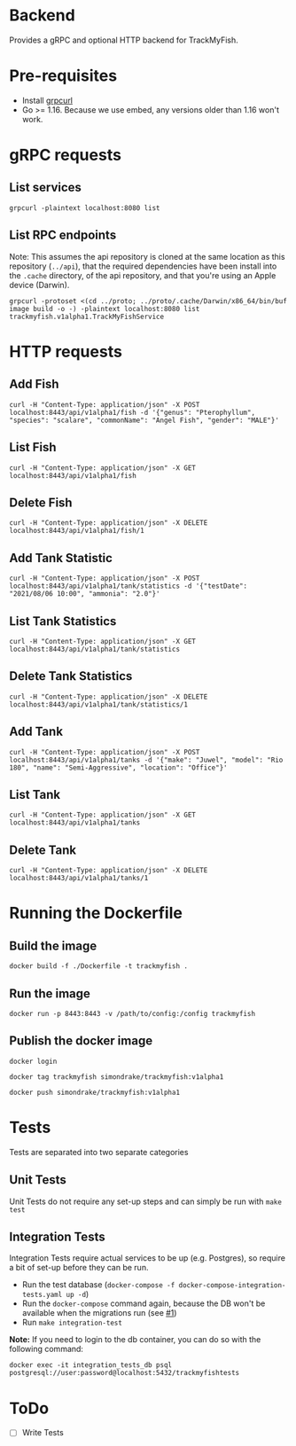 # Backend

Provides a gRPC and optional HTTP backend for TrackMyFish.


# Pre-requisites

- Install [grpcurl](https://github.com/fullstorydev/grpcurl)
- Go >= 1.16. Because we use embed, any versions older than 1.16 won't work.

# gRPC requests

## List services

```
grpcurl -plaintext localhost:8080 list
```

## List RPC endpoints

Note: This assumes the api repository is cloned at the same location as this repository (`../api`), that the required dependencies have been install into the `.cache` directory, of the api repository, and that you're using an Apple device (Darwin).

```
grpcurl -protoset <(cd ../proto; ../proto/.cache/Darwin/x86_64/bin/buf image build -o -) -plaintext localhost:8080 list trackmyfish.v1alpha1.TrackMyFishService
```


# HTTP requests

## Add Fish

```
curl -H "Content-Type: application/json" -X POST localhost:8443/api/v1alpha1/fish -d '{"genus": "Pterophyllum", "species": "scalare", "commonName": "Angel Fish", "gender": "MALE"}'
```

## List Fish

```
curl -H "Content-Type: application/json" -X GET localhost:8443/api/v1alpha1/fish
```

## Delete Fish

```
curl -H "Content-Type: application/json" -X DELETE localhost:8443/api/v1alpha1/fish/1
```

## Add Tank Statistic

```
curl -H "Content-Type: application/json" -X POST localhost:8443/api/v1alpha1/tank/statistics -d '{"testDate": "2021/08/06 10:00", "ammonia": "2.0"}'
```

## List Tank Statistics

```
curl -H "Content-Type: application/json" -X GET localhost:8443/api/v1alpha1/tank/statistics
```

## Delete Tank Statistics

```
curl -H "Content-Type: application/json" -X DELETE localhost:8443/api/v1alpha1/tank/statistics/1
```

## Add Tank

```
curl -H "Content-Type: application/json" -X POST localhost:8443/api/v1alpha1/tanks -d '{"make": "Juwel", "model": "Rio 180", "name": "Semi-Aggressive", "location": "Office"}'
```

## List Tank

```
curl -H "Content-Type: application/json" -X GET localhost:8443/api/v1alpha1/tanks
```

## Delete Tank

```
curl -H "Content-Type: application/json" -X DELETE localhost:8443/api/v1alpha1/tanks/1
```

# Running the Dockerfile

## Build the image

```
docker build -f ./Dockerfile -t trackmyfish .
```

## Run the image

```
docker run -p 8443:8443 -v /path/to/config:/config trackmyfish
```

## Publish the docker image

```
docker login

docker tag trackmyfish simondrake/trackmyfish:v1alpha1

docker push simondrake/trackmyfish:v1alpha1
```

# Tests

Tests are separated into two separate categories

## Unit Tests

Unit Tests do not require any set-up steps and can simply be run with `make test`

## Integration Tests

Integration Tests require actual services to be up (e.g. Postgres), so require a bit of set-up before they can be run.

* Run the test database (`docker-compose -f docker-compose-integration-tests.yaml up -d`)
* Run the `docker-compose` command again, because the DB won't be available when the migrations run (see [#1](https://github.com/TrackMyFish/TrackMyFish/issues/1))
* Run `make integration-test`

**Note:** If you need to login to the db container, you can do so with the following command:

```
docker exec -it integration_tests_db psql postgresql://user:password@localhost:5432/trackmyfishtests
```

# ToDo

* [ ] Write Tests
